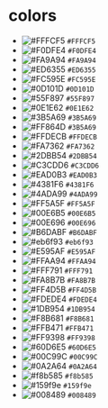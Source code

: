 # colors

- ![#FFFCF5](https://placehold.it/15/FFFCF5/000000?text=+) `#FFFCF5`
- ![#F0DFE4](https://placehold.it/15/F0DFE4/000000?text=+) `#F0DFE4`
- ![#FA9A94](https://placehold.it/15/FA9A94/000000?text=+) `#FA9A94`
- ![#ED6355](https://placehold.it/15/ED6355/000000?text=+) `#ED6355`
- ![#FC595E](https://placehold.it/15/FC595E/000000?text=+) `#FC595E`
- ![#0D101D](https://placehold.it/15/0D101D/000000?text=+) `#0D101D`
- ![#55F897](https://placehold.it/15/55F897/000000?text=+) `#55F897`
- ![#0E1E62](https://placehold.it/15/0E1E62/000000?text=+) `#0E1E62`
- ![#3B5A69](https://placehold.it/15/3B5A69/000000?text=+) `#3B5A69`
- ![#FF864D](https://placehold.it/15/FF864D/000000?text=+) `#3B5A69`
- ![#FFDECB](https://placehold.it/15/FFDECB/000000?text=+) `#FFDECB`
- ![#FA7362](https://placehold.it/15/FA7362/000000?text=+) `#FA7362`
- ![#2DBB54](https://placehold.it/15/2DBB54/000000?text=+) `#2DBB54`
- ![#C3CDD6](https://placehold.it/15/C3CDD6/000000?text=+) `#C3CDD6`
- ![#EAD0B3](https://placehold.it/15/EAD0B3/000000?text=+) `#EAD0B3`
- ![#4381F6](https://placehold.it/15/4381F6/000000?text=+) `#4381F6`
- ![#4ADA99](https://placehold.it/15/4ADA99/000000?text=+) `#4ADA99`
- ![#FF5A5F](https://placehold.it/15/FF5A5F/000000?text=+) `#FF5A5F`
- ![#00E6B5](https://placehold.it/15/00E6B5/000000?text=+) `#00E6B5`
- ![#00E696](https://placehold.it/15/00E696/000000?text=+) `#00E696`
- ![#B6DABF](https://placehold.it/15/B6DABF/000000?text=+) `#B6DABF`
- ![#eb6f93](https://placehold.it/15/eb6f93/000000?text=+) `#eb6f93`
- ![#E595AF](https://placehold.it/15/E595AF/000000?text=+) `#E595AF`
- ![#FFAA94](https://placehold.it/15/FFAA94/000000?text=+) `#FFAA94`
- ![#FFF791](https://placehold.it/15/FFF791/000000?text=+) `#FFF791`
- ![#FA8B7B](https://placehold.it/15/FA8B7B/000000?text=+) `#FA8B7B`
- ![#FF4D5B](https://placehold.it/15/FF4D5B/000000?text=+) `#FF4D5B`
- ![#FDEDE4](https://placehold.it/15/FDEDE4/000000?text=+) `#FDEDE4`
- ![#1DB954](https://placehold.it/15/1DB954/000000?text=+) `#1DB954`
- ![#F8B681](https://placehold.it/15/F8B681/000000?text=+) `#F8B681`
- ![#FFB471](https://placehold.it/15/FFB471/000000?text=+) `#FFB471`
- ![#FF9398](https://placehold.it/15/FF9398/000000?text=+) `#FF9398`
- ![#60D6E5](https://placehold.it/15/60D6E5/000000?text=+) `#60D6E5`
- ![#00C99C](https://placehold.it/15/00C99C/000000?text=+) `#00C99C`
- ![#0A2A64](https://placehold.it/15/0A2A64/000000?text=+) `#0A2A64`
- ![#f8b585](https://placehold.it/15/f8b585/000000?text=+) `#f8b585`
- ![#159f9e](https://placehold.it/15/159f9e/000000?text=+) `#159f9e`
- ![#008489](https://placehold.it/15/008489/000000?text=+) `#008489`
